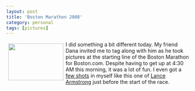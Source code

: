 ```yaml
---
layout: post
title: 'Boston Marathon 2008'
category: personal
tags: [pictures]
---
```


<a href="http://thecave.smugmug.com/gallery/4772984_3mrsK/1/283153640_nnZgX"><img src="http://thecave.smugmug.com/photos/283165438_TTCiT-Th.jpg" border="0" vspace="6" hspace="6" alt="" height="100" width="150" align="left" /></a>
I did something a bit different today.  My friend Dana invited me to tag along with him as he took pictures at the starting line of the Boston Marathon for Boston.com.  Despite having to get up at 4:30 AM this morning, it was a lot of fun.  I even got a [few shots](http://thecave.smugmug.com/gallery/4772984_3mrsK/1/283153640_nnZgX) in myself like this one of [Lance Armstrong](http://thecave.smugmug.com/gallery/4772984_3mrsK/1/283165438_TTCiT) just before the start of the race.
